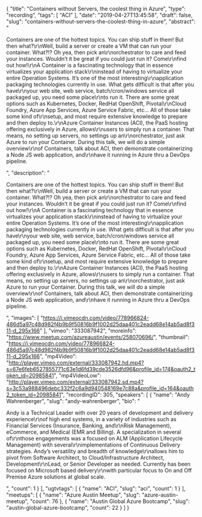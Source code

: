 {
  "title": "Containers without Servers, the coolest thing in Azure",
  "type": "recording",
  "tags": [
    "ACI"
  ],
  "date": "2019-04-27T13:45:58",
  "draft": false,
  "slug": "containers-without-servers-the-coolest-thing-in-azure",
  "abstract": "<p>Containers are one of the hottest topics. You can ship stuff in them! But then what?\r\nWell, build a server or create a VM that can run your container. What?!? Oh yea, then pick an\r\norchestrator to care and feed your instances. Wouldn’t it be great if you could just run it? Come\r\nfind out how!\r\nA Container is a fascinating technology that in essence virtualizes your application stack\r\ninstead of having to virtualize your entire Operation Systems. It’s one of the most interesting\r\napplication packaging technologies currently in use. What gets difficult is that after you have\r\nyour web site, web service, batch/cron/windows service all packaged up, you need some place\r\nto run it. There are some great options such as Kubernetes, Docker, RedHat OpenShift, Pivotal\r\nCloud Foundry, Azure App Services, Azure Service Fabric, etc… All of those take some kind of\r\nsetup, and most require extensive knowledge to prepare and then deploy to.\r\nAzure Container Instances (ACI), the PaaS hosting offering exclusively in Azure, allows\r\nusers to simply run a container. That means, no setting up servers, no settings up an\r\norchestrator, just ask Azure to run your Container. During this talk, we will do a simple overview\r\nof Containers, talk about ACI, then demonstrate containerizing a Node JS web application, and\r\nhave it running in Azure thru a DevOps pipeline.</p>",
  "description": "<p>Containers are one of the hottest topics. You can ship stuff in them! But then what?\r\nWell, build a server or create a VM that can run your container. What?!? Oh yea, then pick an\r\norchestrator to care and feed your instances. Wouldn’t it be great if you could just run it? Come\r\nfind out how!\r\nA Container is a fascinating technology that in essence virtualizes your application stack\r\ninstead of having to virtualize your entire Operation Systems. It’s one of the most interesting\r\napplication packaging technologies currently in use. What gets difficult is that after you have\r\nyour web site, web service, batch/cron/windows service all packaged up, you need some place\r\nto run it. There are some great options such as Kubernetes, Docker, RedHat OpenShift, Pivotal\r\nCloud Foundry, Azure App Services, Azure Service Fabric, etc… All of those take some kind of\r\nsetup, and most require extensive knowledge to prepare and then deploy to.\r\nAzure Container Instances (ACI), the PaaS hosting offering exclusively in Azure, allows\r\nusers to simply run a container. That means, no setting up servers, no settings up an\r\norchestrator, just ask Azure to run your Container. During this talk, we will do a simple overview\r\nof Containers, talk about ACI, then demonstrate containerizing a Node JS web application, and\r\nhave it running in Azure thru a DevOps pipeline.</p>",
  "images": [
    "https://i.vimeocdn.com/video/778966824-486d5a97c48d982f4b9b9f50816b9f1002d25daa401c2eadd68e14ab5ad8f311-d_295x166"
  ],
  "vimeo": "333087942",
  "moreinfo": "https://www.meetup.com/azureaustin/events/258070696/",
  "thumbnail": "https://i.vimeocdn.com/video/778966824-486d5a97c48d982f4b9b9f50816b9f1002d25daa401c2eadd68e14ab5ad8f311-d_295x166",
  "mp4Video": "http://player.vimeo.com/external/333087942.hd.mp4?s=67e6feb6527855771c63e1d6fd39cde3526dfd96&profile_id=174&oauth2_token_id=20985841",
  "mp4VideoLow": "http://player.vimeo.com/external/333087942.sd.mp4?s=3c53a988496debc332f2c6a9d940548169e7c88a&profile_id=164&oauth2_token_id=20985841",
  "recordingID": 305,
  "speakers": [
    {
      "name": "Andy Wahrenberger",
      "slug": "andy-wahrenberger",
      "bio": "<p>Andy is a Technical Leader with over 20 years of development and delivery experience\r\nof high end systems, in a variety of industries such as Financial Services (Insurance, Banking, and\r\nRisk Management), eCommerce, and Medical (EMR and Billing). A specialization in several of\r\nthose engagements was a focused on ALM (Application Lifecycle Management) with several\r\nimplementations of Continuous Delivery strategies. Andy’s versatility and breadth of knowledge\r\nallows him to pivot from Software Architect, to Cloud/Infrastructure Architect, Development\r\nLead, or Senior Developer as needed. Currently has been focused on Microsoft based delivery\r\nwith particular focus to On and Off Premise Azure solutions at global scale.</p>",
      "count": 1
    }
  ],
  "ugtvtags": [
    {
      "name": "ACI",
      "slug": "aci",
      "count": 1
    }
  ],
  "meetups": [
    {
      "name": "Azure Austin Meetup",
      "slug": "azure-austin-meetup",
      "count": 76
    },
    {
      "name": "Austin Global Azure Bootcamp",
      "slug": "austin-global-azure-bootcamp",
      "count": 22
    }
  ]
}